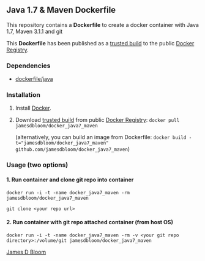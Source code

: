 ## Java 1.7 & Maven Dockerfile

This repository contains a **Dockerfile** to create a docker container with Java 1.7, Maven 3.1.1 and git

This **Dockerfile** has been published as a [trusted build](https://registry.hub.docker.com/u/jamesdbloom/docker-java7-maven/) to the public [Docker Registry](https://index.docker.io/).


### Dependencies

* [dockerfile/java](http://dockerfile.github.io/#/java)


### Installation

1. Install [Docker](https://www.docker.io/).

2. Download [trusted build](https://registry.hub.docker.com/u/jamesdbloom/docker-java7-maven/) from public [Docker Registry](https://index.docker.io/): `docker pull jamesdbloom/docker_java7_maven`

   (alternatively, you can build an image from Dockerfile: `docker build -t="jamesdbloom/docker_java7_maven" github.com/jamesdbloom/docker_java7_maven`)


### Usage (two options)

#### 1. Run container and clone git repo into container

    docker run -i -t -name docker_java7_maven -rm jamesdbloom/docker_java7_maven

    git clone <your repo url>

#### 2. Run container with git repo attached container (from host OS)

    docker run -i -t -name docker_java7_maven -rm -v <your git repo directory>:/volume/git jamesdbloom/docker_java7_maven
    
[James D Bloom](http://blog.jamesdbloom.com)
